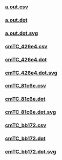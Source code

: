 ### [a.out.csv](a.out.csv)
### [a.out.dot](a.out.dot)
### [a.out.dot.svg](a.out.dot.svg)
### [cmTC_426e4.csv](cmTC_426e4.csv)
### [cmTC_426e4.dot](cmTC_426e4.dot)
### [cmTC_426e4.dot.svg](cmTC_426e4.dot.svg)
### [cmTC_81c6e.csv](cmTC_81c6e.csv)
### [cmTC_81c6e.dot](cmTC_81c6e.dot)
### [cmTC_81c6e.dot.svg](cmTC_81c6e.dot.svg)
### [cmTC_bb172.csv](cmTC_bb172.csv)
### [cmTC_bb172.dot](cmTC_bb172.dot)
### [cmTC_bb172.dot.svg](cmTC_bb172.dot.svg)
